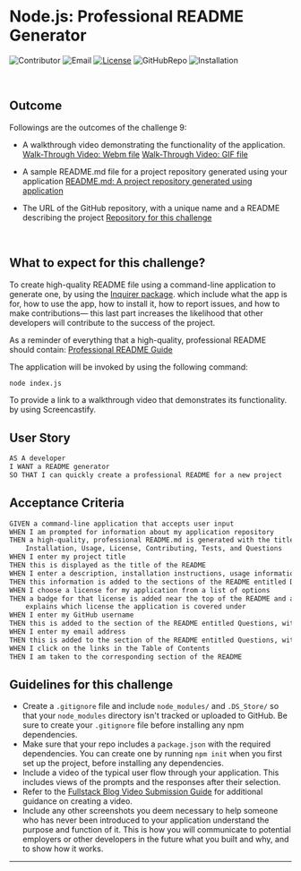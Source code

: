 # Node.js: Professional README Generator
    
  ![Contributor](https://img.shields.io/badge/Contributor-Hanbyeol(Justin)Lee-purple)
  ![Email](https://img.shields.io/badge/Email-justinsta624@gmail.com-green)
  [![License](https://img.shields.io/badge/License-MIT-blue)](https://opensource.org/license/MIT)
  ![GitHubRepo](https://img.shields.io/badge/GitHubrepo-justinsta624-yellow)
  ![Installation](https://img.shields.io/badge/Installation-npm/inquirer@8.4.2-red)

</br>

## Outcome

Followings are the outcomes of the challenge 9:

* A walkthrough video demonstrating the functionality of the application.
[Walk-Through Video: Webm file](https://github.com/justinsta624/ProREADME/blob/main/output/231204_Walkthrough_Video_HBLEE.webm)
[Walk-Through Video: GIF file](https://github.com/justinsta624/ProREADME/blob/main/output/231204_Walkthrough_Video_HBLEE.gif)

* A sample README.md file for a project repository generated using your application
[README.md: A project repository generated using application](https://github.com/justinsta624/ProREADME/blob/main/output/README.md)

* The URL of the GitHub repository, with a unique name and a README describing the project
[Repository for this challenge](https://github.com/justinsta624/ProREADME)
</br>

## What to expect for this challenge?

To create high-quality README file using a command-line application to generate one, by using the [Inquirer package](https://www.npmjs.com/package/inquirer/v/8.2.4).
which include what the app is for, how to use the app, how to install it, how to report issues, and how to make contributions&mdash;
this last part increases the likelihood that other developers will contribute to the success of the project. 

As a reminder of everything that a high-quality, professional README should contain: 
[Professional README Guide](https://coding-boot-camp.github.io/full-stack/github/professional-readme-guide) 

The application will be invoked by using the following command:

```bash
node index.js
```

To provide a link to a walkthrough video that demonstrates its functionality. by using Screencastify.


## User Story

```md
AS A developer
I WANT a README generator
SO THAT I can quickly create a professional README for a new project
```

## Acceptance Criteria

```md
GIVEN a command-line application that accepts user input
WHEN I am prompted for information about my application repository
THEN a high-quality, professional README.md is generated with the title of my project and sections entitled Description, Table of Contents,
	Installation, Usage, License, Contributing, Tests, and Questions
WHEN I enter my project title
THEN this is displayed as the title of the README
WHEN I enter a description, installation instructions, usage information, contribution guidelines, and test instructions
THEN this information is added to the sections of the README entitled Description, Installation, Usage, Contributing, and Tests
WHEN I choose a license for my application from a list of options
THEN a badge for that license is added near the top of the README and a notice is added to the section of the README entitled License that
	explains which license the application is covered under
WHEN I enter my GitHub username
THEN this is added to the section of the README entitled Questions, with a link to my GitHub profile
WHEN I enter my email address
THEN this is added to the section of the README entitled Questions, with instructions on how to reach me with additional questions
WHEN I click on the links in the Table of Contents
THEN I am taken to the corresponding section of the README
```

## Guidelines for this challenge

* Create a `.gitignore` file and include `node_modules/` and `.DS_Store/` so that your `node_modules` directory isn't tracked or uploaded to GitHub. Be sure to create your `.gitignore` file before installing any npm dependencies.
* Make sure that your repo includes a `package.json` with the required dependencies. You can create one by running `npm init` when you first set up the project, before installing any dependencies.
* Include a video of the typical user flow through your application. This includes views of the prompts and the responses after their selection.
* Refer to the [Fullstack Blog Video Submission Guide](https://coding-boot-camp.github.io/full-stack/computer-literacy/video-submission-guide) for additional guidance on creating a video.
* Include any other screenshots you deem necessary to help someone who has never been introduced to your application understand the purpose and function of it. This is how you will communicate to potential employers or other developers in the future what you built and why, and to show how it works.



---

      
